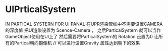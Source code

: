 # UIPrticalSystern
IN PARTICAL SYSTERN FOR UI PANAL
在UPR渲染管线中不需要设置CAMERA 的深度值
把UI渲染设置为 Scence-Camera ，
之后ParticalSystern 就可以当作GameObject使用在UI上了
然后需要将ParticalSystern的 Rotation 设置为0 让所有的Partical朝向摄像机 // 可以进行设置Gravity 属性达到朝下的效果
